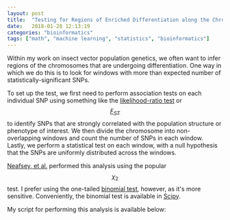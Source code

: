 ```yaml
---
layout: post
title:  "Testing for Regions of Enriched Differentiation along the Chromosome using the Binomial Test"
date:   2018-01-28 12:13:19
categories: "bioinformatics"
tags: ["math", "machine learning", "statistics", "bioinformatics"]
---
```

Within my work on insect vector population genetics, we often want to infer regions of the chromosomes that are undergoing differentiation.  One way in which we do this is to look for windows with more than expected number of statistically-significant SNPs.

To set up the test, we first need to perform association tests on each individual SNP using something like the [likelihood-ratio test](/machine/learning/2017/10/07/likelihood-ratio-test.html) or [$$F_{ST}$$](https://en.wikipedia.org/wiki/Fixation_index) to identify SNPs that are strongly correlated with the population structure or phenotype of interest.  We then divide the chromosome into non-overlapping windows and count the number of SNPs in each window. Lastly, we perform a statistical test on each window, with a null hypothesis that the SNPs are uniformly distributed across the windows.

[Neafsey, et al.](http://science.sciencemag.org/content/330/6003/514) performed this analysis using the popular $$\chi_2$$ test.  I prefer using the one-tailed [binomial test](https://en.wikipedia.org/wiki/Binomial_test), however, as it's more sensitive.  Conveniently, the binomial test is available in [Scipy](https://docs.scipy.org/doc/scipy-0.14.0/reference/generated/scipy.stats.binom_test.html).

My script for performing this analysis is available below:

<script src="https://gist.github.com/rnowling/bfd94f606144731233c897d977121146.js"></script>

